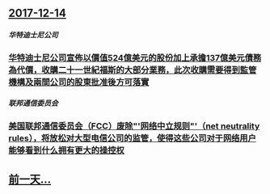 ## [2017-12-14](/zh/news/2017/12/14/index.md)

##### 华特迪士尼公司
### [华特迪士尼公司宣佈以價值524億美元的股份加上承擔137億美元債務為代價，收購二十一世紀福斯的大部分業務，此次收購需要得到監管機構及兩間公司的股東批准後方可落實 ](/zh/news/2017/12/14/华特迪士尼公司宣佈以價值524億美元的股份加上承擔137億美元債務為代價-收購二十一世紀福斯的大部分業務-此次收購需要得.md)
##### 联邦通信委员会
### [美国联邦通信委员会（FCC）废除"'网络中立规则"'（net neutrality rules），将放松对大型电信公司的监管，使得这些公司对于网络用户能够看到什么拥有更大的操控权 ](/zh/news/2017/12/14/美国联邦通信委员会-FCC-废除-网络中立规则-net-neutrality-rules-将放松对大型电信公司的.md)
## [前一天...](/zh/news/2017/12/13/index.md)

